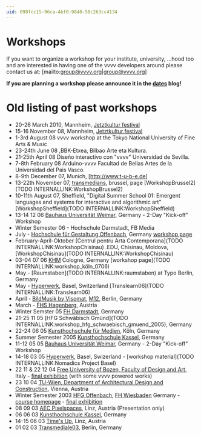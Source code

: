 ```yaml
---
uid: 098fcc15-96ca-4bf0-9840-58c263cc4134
---
```


# Workshops
If you want to organize a workshop for your institute, university, ...hood too and are interested in having one of the vvvv developers around please contact us at: [mailto:group@vvvv.org|group@vvvv.org]  

**If you are planning a workshop please announce it in the <a href="https://vvvv.org/blog/25" class="extURL blog" target="_blank">dates</a> blog!**  

# Old listing of past workshops
* 20-26 March 2010, Mannheim, <a href="http://jetztkultur.de/bseite/workshops/de/" class="extURL" target="_blank">Jetztkultur festival</a>  
* 15-16 November 08, Mannheim, <a href="http://jetztkultur.de/bseite/programme/12th-wednesday/en/" class="extURL" target="_blank">Jetztkultur festival</a>  
* 1-3rd August 08 vvvv workshop at the Tokyo National University of Fine Arts & Music  
* 23-24th June 08 ,BBK-Etxea, Bilbao Arte eta Kultura.  
* 21-25th April 08 Diseño interactivo con "vvvv" Universidad de Sevilla.  
* 7-8th February 08 Arduino-vvvv Facultad de Bellas Artes de la Universidad del Pais Vasco.  
* 8-9th December 07, Munich, [http://www.t-u-b-e.de]  
* 13-22th November 07, <a href="http://www.transmedia.be/" class="extURL" target="_blank">transmedians</a>, brussel, page [WorkshopBrussel2](TODO INTERNALLINK:WorkshopBrussel2)  
* 10-11th August 07, Sheffield, "Digital Summer School 01: Emergent languages and systems for interactive and algorithmic art" [WorkshopSheffield](TODO INTERNALLINK:WorkshopSheffield)  
* 13-14 12 06 <a href="http://antville.medien.uni-weimar.de/ezlab/" class="extURL" target="_blank">Bauhaus Universität Weimar</a>, Germany - 2-Day "Kick-off" Workshop  
* Winter Semester 06 - Hochschule Darmstadt, FB Media  
* July - <a href="http://www.hfg-offenbach.de" class="extURL" target="_blank">Hochschule für Gestaltung Offenbach</a>, Germany <a href="http://edu.meso.net/tiki-index.php?page=S06.hfgof" class="extURL" target="_blank">workshop page</a>  
* February-April-Oktober [Centrul pentru Arta Contemporana](TODO INTERNALLINK:WorkshopChisinau) .EDU, Chisinau, Moldova, [WorkshopChisinau](TODO INTERNALLINK:WorkshopChisinau)  
* 03-04 07 06 <a href="http://www.khm.de" class="extURL" target="_blank">KHM</a> Cologne, Germany [workshop page](TODO INTERNALLINK:workshop_köln_0706)  
* May - [Raumstaben](TODO INTERNALLINK:raumstaben) at Typo Berlin, Germany  
* May - <a href="http://www.hyperwerk.ch" class="extURL" target="_blank">Hyperwerk</a>, Basel, Switzerland [Translearn06](TODO INTERNALLINK:Translearn06)  
* April - <a href="http://www.visomat.com" class="extURL" target="_blank">BildMusik by Visomat</a>, <a href="http://M12.visomat.com" class="extURL" target="_blank">M12</a>, Berlin, Germany  
* March - <a href="http://mtd.fh-hagenberg.at/" class="extURL" target="_blank">FHS Hagenberg</a>, Austria  
* Winter Semster 05 <a href="http://www.fh-darmstadt.de" class="extURL" target="_blank">FH Darmstadt</a>, Germany  
* 21-25 11 05 [HFG Schwäbisch Gmünd](TODO INTERNALLINK:workshop_hfg_schwaebisch_gmuend_2005), Germany  
* 22-24 06 05 <a href="http://www.khm.de" class="extURL" target="_blank">Kunsthochschule für Medien</a>, Köln, Germany  
* Summer Semester 2005 <a href="http://www.kunsthochschulekassel.de" class="extURL" target="_blank">Kunsthochschule Kassel</a>, Germany  
* 11-12 05 05 <a href="http://edu.meso.net/tiki-index.php?page=SS+2005+Weimar" class="extURL" target="_blank">Bauhaus Universität Weimar</a>, Germany - 2-Day "Kick-off" Workshop  
* 14-18 03 05 <a href="http://www.hyperwerk.ch" class="extURL" target="_blank">Hyperwerk</a>, Basel, Swizerland  - [workshop material](TODO INTERNALLINK:Nomadics Project Basel)  
* 22 11 & 22 12 04 <a href="http://www.unibz.it/design-art/index2.html?LanguageID=DE" class="extURL" target="_blank">Free University of Bozen, Faculty of Design and Art</a>, Italy - <a href="http://www.unibz.it/design-art/portfolio/netzwerke/index.html?LanguageID=DE&trigMenu=#block7" class="extURL" target="_blank">final exhibition</a> (with some vvvv powered works)  
* 23 10 04 <a href="http://www.h1arch.tuwien.ac.at/hb1/index.php3" class="extURL" target="_blank">TU-Wien, Department of Architectural Design and Construction</a>, Vienna, Austria  
* Winter Semester 2003 <a href="http://www.hfg-offenbach.de/intro.hfg" class="extURL" target="_blank">HFG Offenbach</a>, <a href="http://www.fh-wiesbaden.de" class="extURL" target="_blank">FH Wiesbaden</a> Germany  - <a href="http://edu.meso.net/tiki-index.php?page=W04.Nehmengeben" class="extURL" target="_blank">course homepage</a> - <a href="http://edu.meso.net/tiki-index.php?page=W04.Processes" class="extURL" target="_blank">final exhibition</a>   
* 08 09 03 <a href="http://futurelab.aec.at/pixelspaces_03" class="extURL" target="_blank">AEC Pixelspaces</a>, Linz, Austria (Presentation only)  
* 06 06 03 <a href="http://www.kunsthochschulekassel.de" class="extURL" target="_blank">Kunsthochschule Kassel</a>, Germany  
* 14-15 06 03 <a href="http://www.timesup.org/laboratory/dorkbot/2/index.html" class="extURL" target="_blank">Time's Up</a>, Linz, Austria  
* 01 02 03 <a href="http://www.transmediale.de/03/en/03/schedule.php?filter=2#" class="extURL" target="_blank">Transmediale03</a>, Berlin, Germany 